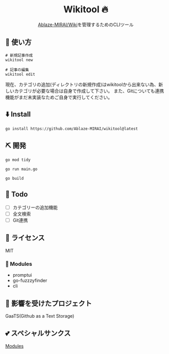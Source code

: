 <div align="center">

<!-- ![Last commit](https://img.shields.io/github/last-commit/Comamoca/baserepo?style=flat-square) -->
<!-- ![Repository Stars](https://img.shields.io/github/stars/Comamoca/baserepo?style=flat-square) -->
<!-- ![Issues](https://img.shields.io/github/issues/Comamoca/baserepo?style=flat-square) -->
<!-- ![Open Issues](https://img.shields.io/github/issues-raw/Comamoca/baserepo?style=flat-square) -->
<!-- ![Bug Issues](https://img.shields.io/github/issues/Comamoca/baserepo/bug?style=flat-square) -->

# Wikitool :fire:

[Ablaze-MIRAI/Wiki](https://github.com/Ablaze-MIRAI/wiki)を管理するためのCLIツール

</div>

<div align="center">

</div>

## 🚀 使い方

```
# 新規記事作成
wikitool new

# 記事の編集
wikitool edit
```

現在、カテゴリの追加(ディレクトリの新規作成)はwikitoolから出来ない為、新しいカテゴリが必要な場合は自身で作成して下さい。
また、Gitについても連携機能がまだ未実装なためご自身で実行してください。

## ⬇️  Install

`go install https://github.com/Ablaze-MIRAI/wikitool@latest`

## ⛏️   開発

```sh
go mod tidy

go run main.go

go build
```
## 📝 Todo

- [ ] カテゴリーの追加機能
- [ ] 全文検索
- [ ] Git連携

## 📜 ライセンス

MIT

### 🧩 Modules

- promptui
- go-fuzzzyfinder
- cli

## 👏 影響を受けたプロジェクト

GaaTS(Github as a Text Storage)

## 💕 スペシャルサンクス

[Modules](#🧩-modules)
